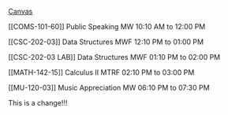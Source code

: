
[Canvas](https://canvas.calpoly.edu/)

[[COMS-101-60]] 
Public Speaking MW 10:10 AM to 12:00 PM

[[CSC-202-03]]
Data Structures MWF 12:10 PM to 01:00 PM

[[CSC-202-03 LAB]]
Data Structures MWF 01:10 PM to 02:00 PM

[[MATH-142-15]]
Calculus II MTRF 02:10 PM to 03:00 PM

[[MU-120-03]]
Music Appreciation MW 06:10 PM to 07:30 PM


This is a change!!!


